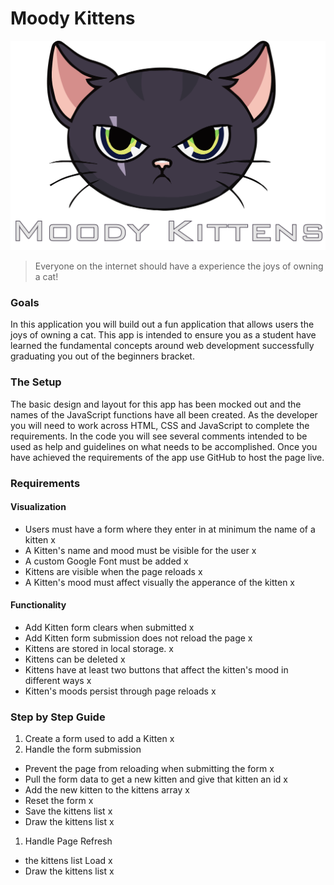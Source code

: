 Moody Kittens
=============

![moody-kittens](moody-logo.png)

> Everyone on the internet should have a experience the joys of owning a cat!

### Goals
In this application you will build out a fun application that allows users the joys of owning a cat. This app is intended to ensure you as a student have learned the fundamental concepts around web development successfully graduating you out of the beginners bracket.

### The Setup
The basic design and layout for this app has been mocked out and the names of the JavaScript functions have all been created. As the developer you will need to work across HTML, CSS and JavaScript to complete the requirements. In the code you will see several comments intended to be used as help and guidelines on what needs to be accomplished. Once you have achieved the requirements of the app use GitHub to host the page live.

### Requirements

#### Visualization
- Users must have a form where they enter in at minimum the name of a kitten x
- A Kitten's name and mood must be visible for the user  x
- A custom Google Font must be added x
- Kittens are visible when the page reloads x
- A Kitten's mood must affect visually the apperance of the kitten x


#### Functionality 
- Add Kitten form clears when submitted x
- Add Kitten form submission does not reload the page x
- Kittens are stored in local storage. x
- Kittens can be deleted x
- Kittens have at least two buttons that affect the kitten's mood in different ways x
- Kitten's moods persist through page reloads x

### Step by Step Guide

1. Create a form used to add a Kitten x
1. Handle the form submission
  - Prevent the page from reloading when submitting the form x
  - Pull the form data to get a new kitten and give that kitten an id x
  - Add the new kitten to the kittens array x
  - Reset the form x
  - Save the kittens list x
  - Draw the kittens list x
1. Handle Page Refresh
  - the kittens list Load x
  - Draw the kittens list x

